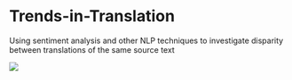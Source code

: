 # Trends-in-Translation
Using sentiment analysis and other NLP techniques to investigate disparity between translations of the same source text

![](https://upload.wikimedia.org/wikipedia/commons/thumb/9/9e/Kaulbach%2C_Wilhelm_von_-_Die_Seeschlacht_bei_Salamis_-_1868.JPG/1920px-Kaulbach%2C_Wilhelm_von_-_Die_Seeschlacht_bei_Salamis_-_1868.JPG)
